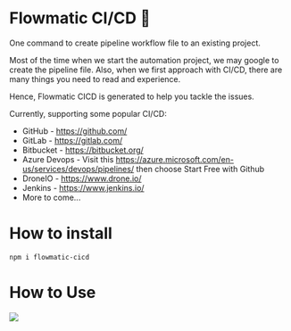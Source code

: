 # Flowmatic CI/CD 🚀

One command to create pipeline workflow file to an existing project.

Most of the time when we start the automation project, we may google to create the pipeline file. Also, when we first approach with CI/CD, there are many things you need to read and experience.

Hence, Flowmatic CICD is generated to help you tackle the issues.

Currently, supporting some popular CI/CD:
- GitHub - https://github.com/
- GitLab - https://gitlab.com/
- Bitbucket - https://bitbucket.org/
- Azure Devops - Visit this https://azure.microsoft.com/en-us/services/devops/pipelines/ then choose Start Free with Github
- DroneIO - https://www.drone.io/
- Jenkins - https://www.jenkins.io/
- More to come...

# How to install

````
npm i flowmatic-cicd
````

# How to Use
![](http://g.recordit.co/SBPdCR261l.gif)

